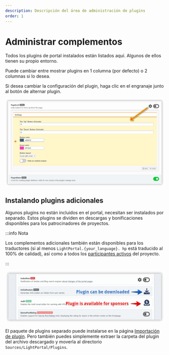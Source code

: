 ```yaml
---
description: Descripción del área de administración de plugins
order: 1
---
```


# Administrar complementos

Todos los plugins de portal instalados están listados aquí. Algunos de ellos tienen su propio entorno.

Puede cambiar entre mostrar plugins en 1 columna (por defecto) o 2 columnas si lo desea.

Si desea cambiar la configuración del plugin, haga clic en el engranaje junto al botón de alternar plugin.

![Manage plugins](manage_plugins.png)

## Instalando plugins adicionales

Algunos plugins no están incluidos en el portal, necesitan ser instalados por separado. Estos plugins se dividen en descargas y bonificaciones disponibles para los patrocinadores de proyectos.

:::info Nota

Los complementos adicionales también están disponibles para los traductores (si al menos `LightPortal.{your_language}. hp` está traducido al 100% de calidad), así como a todos los [participantes activos](../how-to/help-to-project) del proyecto.

:::

![Download additional plugins](download_plugins.png)

El paquete de plugins separado puede instalarse en la página [Importación de plugin](./impex). Pero también puedes simplemente extraer la carpeta del plugin del archivo descargado y moverla al directorio `Sources/LightPortal/Plugins`.
